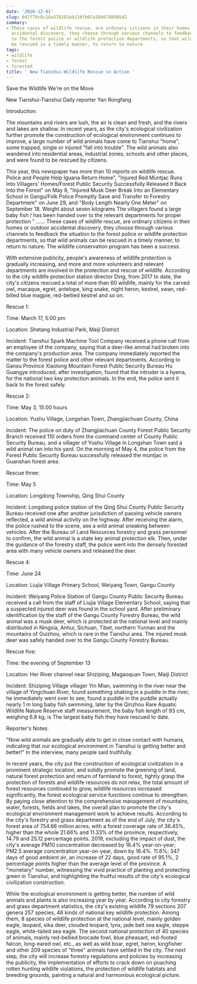 ```yaml
---
date: '2020-12-01'
slug: 047f70c0c18a37b203ab216fb07a2846748985d2
summary:
- These cases of wildlife rescue, are ordinary citizens in their homes or outdoor
  accidental discovery, they choose through various channels to feedback the situation
  to the forest police or wildlife protection departments, so that wild animals can
  be rescued in a timely manner, to return to nature.
tags:
- wildlife
- forest
- forested
title: ' New Tianshui-Wildlife Rescue in Action '
---
```


 Save the Wildlife We're on the Move

New Tianshui-Tianshui Daily reporter Yan Rongfang

Introduction:

The mountains and rivers are lush, the air is clean and fresh, and the rivers and lakes are shallow. In recent years, as the city's ecological civilization further promote the construction of ecological environment continues to improve, a large number of wild animals have come to Tianshui "home", some trapped, single or injured "fall into trouble".
The wild animals also wandered into residential areas, industrial zones, schools and other places, and were found to be rescued by citizens.

This year, this newspaper has more than 10 reports on wildlife rescue.
Police and People Help Iguana Return Home", "Injured Red Muntjac Runs Into Villagers' Homes/Forest Public Security Successfully Released It Back Into the Forest" on May 8, "Injured Musk Deer Break Into an Elementary School in Gangu/Folk Police Promptly Save and Transfer to Forestry Department" on June 29, and "Body Length Nearly One Meter" on September 18.
Weight about seven kilograms
The villagers found a large baby fish / has been handed over to the relevant departments for proper protection " ...... These cases of wildlife rescue, are ordinary citizens in their homes or outdoor accidental discovery, they choose through various channels to feedback the situation to the forest police or wildlife protection departments, so that wild animals can be rescued in a timely manner, to return to nature. The wildlife conservation program has been a success.

With extensive publicity, people's awareness of wildlife protection is gradually increasing, and more and more volunteers and relevant departments are involved in the protection and rescue of wildlife. According to the city wildlife protection station director Ding, from 2017 to date, the city's citizens rescued a total of more than 60 wildlife, mainly for the carved owl, macaque, egret, antelope, king snake, night heron, kestrel, swan, red-billed blue magpie, red-bellied kestrel and so on.

Rescue 1:

Time: March 17, 5:00 pm

Location: Shetang Industrial Park, Maiji District

Incident: Tianshui Spark Machine Tool Company received a phone call from an employee of the company, saying that a deer-like animal had broken into the company's production area. The company immediately reported the matter to the forest police and other relevant departments. According to Gansu Province Xiaolong Mountain Forest Public Security Bureau Hu Guangye introduced, after investigation, found that the intruder is a hyena, for the national two key protection animals. In the end, the police sent it back to the forest safely.

Rescue 2:

Time: May 3, 15:00 hours

Location: Yushu Village, Longshan Town, Zhangjiachuan County, China

Incident: The police on duty of Zhangjiachuan County Forest Public Security Branch received 110 orders from the command center of County Public Security Bureau, and a villager of Yushu Village in Longshan Town said a wild animal ran into his yard. On the morning of May 4, the police from the Forest Public Security Bureau successfully released the muntjac in Guanshan forest area.

Rescue three:

Time: May 5

Location: Longdong Township, Qing Shui County

Incident: Longdong police station of the Qing Shui County Public Security Bureau received one after another jurisdiction of passing vehicle owners reflected, a wild animal activity on the highway. After receiving the alarm, the police rushed to the scene, see a wild animal sneaking between vehicles. After the Bureau of Land Resources forestry and grass personnel to confirm, the wild animal is a state key animal protection elk. Then, under the guidance of the forestry staff, the police went into the densely forested area with many vehicle owners and released the deer.

Rescue 4:

Time: June 24

Location: Liujia Village Primary School, Weiyang Town, Gangu County

Incident: Weiyang Police Station of Gangu County Public Security Bureau received a call from the staff of Liujia Village Elementary School, saying that a suspected injured deer was found in the school yard. After preliminary identification by the staff of the Gangu County Forestry Bureau, the wild animal was a musk deer, which is protected at the national level and mainly distributed in Ningxia, Anhui, Sichuan, Tibet, northern Yunnan and the mountains of Guizhou, which is rare in the Tianshui area. The injured musk deer was safely handed over to the Gangu County Forestry Bureau.

Rescue five:

Time: the evening of September 13

Location: Her River channel near Shiziping, Magaoquan Town, Maiji District

Incident: Shiziping Village villager Yin Mian, swimming in the river near the village of Yingchuan River, found something shaking in a puddle in the river, he immediately went over to see, found a puddle in the puddle actually nearly 1 m long baby fish swimming, later by the Qinzhou Rare Aquatic Wildlife Nature Reserve staff measurement, the baby fish length of 93 cm, weighing 6.8 kg, is The largest baby fish they have rescued to date.

Reporter's Notes:

"Now wild animals are gradually able to get in close contact with humans, indicating that our ecological environment in Tianshui is getting better and better!" In the interview, many people said truthfully.

In recent years, the city put the construction of ecological civilization in a prominent strategic location, and solidly promote the greening of land, natural forest protection and return of farmland to forest, tightly grasp the protection of forests and wildlife resources do not relax, the total amount of forest resources continued to grow, wildlife resources increased significantly, the forest ecological service functions continue to strengthen. By paying close attention to the comprehensive management of mountains, water, forests, fields and lakes, the overall plan to promote the city's ecological environment management work to achieve results. According to the city's forestry and grass department as of the end of July, the city's forest area of 754.66 million acres, with a forest coverage rate of 36.45%, higher than the whole 21.66% and 11.33% of the province, respectively, 14.79 and 25.12 percentage points. 2019, excluding the impact of dust, the city's average PM10 concentration decreased by 16.4% year-on-year; PM2.5 average concentration year-on-year, down by 16.4%. 11.8%; 347 days of good ambient air, an increase of 22 days, good rate of 95.1%, 2 percentage points higher than the average level of the province. A "monetary" number, witnessing the vivid practice of planting and protecting green in Tianshui, and highlighting the fruitful results of the city's ecological civilization construction.

While the ecological environment is getting better, the number of wild animals and plants is also increasing year by year. According to city forestry and grass department statistics, the city's existing wildlife 79 sections 207 genera 257 species, 48 kinds of national key wildlife protection. Among them, 8 species of wildlife protection at the national level, mainly golden eagle, leopard, sika deer, clouded leopard, lynx, jade belt sea eagle, steppe eagle, white-tailed sea eagle. The second national protection of 40 species of animals, mainly red-bellied brocade fowl, blue pheasant, red-footed falcon, long-eared owl, etc., as well as wild boar, egret, heron, kingfisher and other 209 species of "three" animals have settled in the city. The next step, the city will increase forestry regulations and policies by increasing the publicity, the implementation of efforts to crack down on poaching rotten hunting wildlife violations, the protection of wildlife habitats and breeding grounds, painting a natural and harmonious ecological picture.

  

 
        